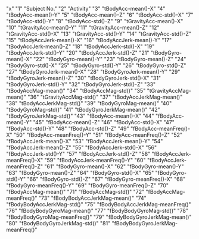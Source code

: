 "x"
"1"	"Subject No."
"2"	"Activity"
"3"	"tBodyAcc-mean()-X"
"4"	"tBodyAcc-mean()-Y"
"5"	"tBodyAcc-mean()-Z"
"6"	"tBodyAcc-std()-X"
"7"	"tBodyAcc-std()-Y"
"8"	"tBodyAcc-std()-Z"
"9"	"tGravityAcc-mean()-X"
"10"	"tGravityAcc-mean()-Y"
"11"	"tGravityAcc-mean()-Z"
"12"	"tGravityAcc-std()-X"
"13"	"tGravityAcc-std()-Y"
"14"	"tGravityAcc-std()-Z"
"15"	"tBodyAccJerk-mean()-X"
"16"	"tBodyAccJerk-mean()-Y"
"17"	"tBodyAccJerk-mean()-Z"
"18"	"tBodyAccJerk-std()-X"
"19"	"tBodyAccJerk-std()-Y"
"20"	"tBodyAccJerk-std()-Z"
"21"	"tBodyGyro-mean()-X"
"22"	"tBodyGyro-mean()-Y"
"23"	"tBodyGyro-mean()-Z"
"24"	"tBodyGyro-std()-X"
"25"	"tBodyGyro-std()-Y"
"26"	"tBodyGyro-std()-Z"
"27"	"tBodyGyroJerk-mean()-X"
"28"	"tBodyGyroJerk-mean()-Y"
"29"	"tBodyGyroJerk-mean()-Z"
"30"	"tBodyGyroJerk-std()-X"
"31"	"tBodyGyroJerk-std()-Y"
"32"	"tBodyGyroJerk-std()-Z"
"33"	"tBodyAccMag-mean()"
"34"	"tBodyAccMag-std()"
"35"	"tGravityAccMag-mean()"
"36"	"tGravityAccMag-std()"
"37"	"tBodyAccJerkMag-mean()"
"38"	"tBodyAccJerkMag-std()"
"39"	"tBodyGyroMag-mean()"
"40"	"tBodyGyroMag-std()"
"41"	"tBodyGyroJerkMag-mean()"
"42"	"tBodyGyroJerkMag-std()"
"43"	"fBodyAcc-mean()-X"
"44"	"fBodyAcc-mean()-Y"
"45"	"fBodyAcc-mean()-Z"
"46"	"fBodyAcc-std()-X"
"47"	"fBodyAcc-std()-Y"
"48"	"fBodyAcc-std()-Z"
"49"	"fBodyAcc-meanFreq()-X"
"50"	"fBodyAcc-meanFreq()-Y"
"51"	"fBodyAcc-meanFreq()-Z"
"52"	"fBodyAccJerk-mean()-X"
"53"	"fBodyAccJerk-mean()-Y"
"54"	"fBodyAccJerk-mean()-Z"
"55"	"fBodyAccJerk-std()-X"
"56"	"fBodyAccJerk-std()-Y"
"57"	"fBodyAccJerk-std()-Z"
"58"	"fBodyAccJerk-meanFreq()-X"
"59"	"fBodyAccJerk-meanFreq()-Y"
"60"	"fBodyAccJerk-meanFreq()-Z"
"61"	"fBodyGyro-mean()-X"
"62"	"fBodyGyro-mean()-Y"
"63"	"fBodyGyro-mean()-Z"
"64"	"fBodyGyro-std()-X"
"65"	"fBodyGyro-std()-Y"
"66"	"fBodyGyro-std()-Z"
"67"	"fBodyGyro-meanFreq()-X"
"68"	"fBodyGyro-meanFreq()-Y"
"69"	"fBodyGyro-meanFreq()-Z"
"70"	"fBodyAccMag-mean()"
"71"	"fBodyAccMag-std()"
"72"	"fBodyAccMag-meanFreq()"
"73"	"fBodyBodyAccJerkMag-mean()"
"74"	"fBodyBodyAccJerkMag-std()"
"75"	"fBodyBodyAccJerkMag-meanFreq()"
"76"	"fBodyBodyGyroMag-mean()"
"77"	"fBodyBodyGyroMag-std()"
"78"	"fBodyBodyGyroMag-meanFreq()"
"79"	"fBodyBodyGyroJerkMag-mean()"
"80"	"fBodyBodyGyroJerkMag-std()"
"81"	"fBodyBodyGyroJerkMag-meanFreq()"

